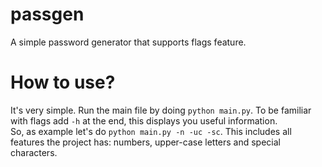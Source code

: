 # passgen
A simple password generator that supports flags feature.

# How to use?
It's very simple. Run the main file by doing `python main.py`.
To be familiar with flags add `-h` at the end, this displays you useful information.<br/>
So, as example let's do `python main.py -n -uc -sc`. This includes all features the project has:
numbers, upper-case letters and special characters.
